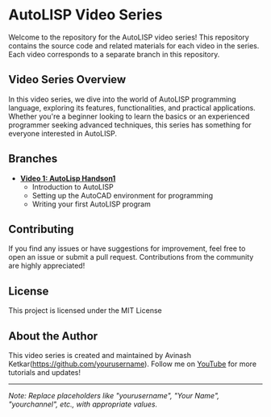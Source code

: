 # AutoLISP Video Series

Welcome to the repository for the AutoLISP video series! This repository contains the source code and related materials for each video in the series. Each video corresponds to a separate branch in this repository.

## Video Series Overview

In this video series, we dive into the world of AutoLISP programming language, exploring its features, functionalities, and practical applications. Whether you're a beginner looking to learn the basics or an experienced programmer seeking advanced techniques, this series has something for everyone interested in AutoLISP.

## Branches

- **[Video 1: AutoLisp Handson1](https://github.com/yourusername/autolisp-video-series/tree/video-1)**
  - Introduction to AutoLISP
  - Setting up the AutoCAD environment for programming
  - Writing your first AutoLISP program
  
## Contributing

If you find any issues or have suggestions for improvement, feel free to open an issue or submit a pull request. Contributions from the community are highly appreciated!

## License

This project is licensed under the MIT License 

## About the Author

This video series is created and maintained by Avinash Ketkar(https://github.com/yourusername). Follow me on [YouTube](https://www.youtube.com/yourchannel) for more tutorials and updates!

---

*Note: Replace placeholders like "yourusername", "Your Name", "yourchannel", etc., with appropriate values.*
